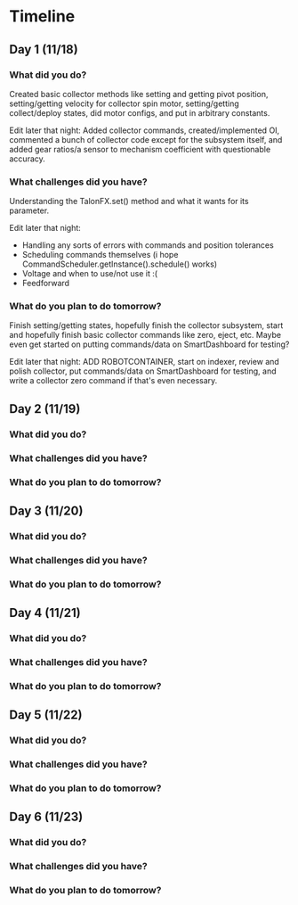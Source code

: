# Timeline

## Day 1 (11/18)

### What did you do?
Created basic collector methods like setting and getting pivot position, setting/getting velocity for collector spin motor, setting/getting collect/deploy states,
did motor configs, and put in arbitrary constants.

Edit later that night: Added collector commands, created/implemented OI, commented a bunch of collector code except for the subsystem itself, and added gear ratios/a sensor to mechanism coefficient with questionable accuracy.

### What challenges did you have?
Understanding the TalonFX.set() method and what it wants for its parameter.

Edit later that night:
- Handling any sorts of errors with commands and position tolerances
- Scheduling commands themselves (i hope CommandScheduler.getInstance().schedule() works)
- Voltage and when to use/not use it :(
- Feedforward

### What do you plan to do tomorrow?
Finish setting/getting states, hopefully finish the collector subsystem, start and hopefully finish basic collector commands like zero, eject, etc. Maybe even get started on putting commands/data on SmartDashboard for testing?

Edit later that night: ADD ROBOTCONTAINER, start on indexer, review and polish collector, put commands/data on SmartDashboard for testing, and write a collector zero command if that's even necessary.

## Day 2 (11/19)

### What did you do?

### What challenges did you have?

### What do you plan to do tomorrow?

## Day 3 (11/20)

### What did you do?

### What challenges did you have?

### What do you plan to do tomorrow?

## Day 4 (11/21)

### What did you do?

### What challenges did you have?

### What do you plan to do tomorrow?

## Day 5 (11/22)

### What did you do?

### What challenges did you have?

### What do you plan to do tomorrow?

## Day 6 (11/23)

### What did you do?

### What challenges did you have?

### What do you plan to do tomorrow?

